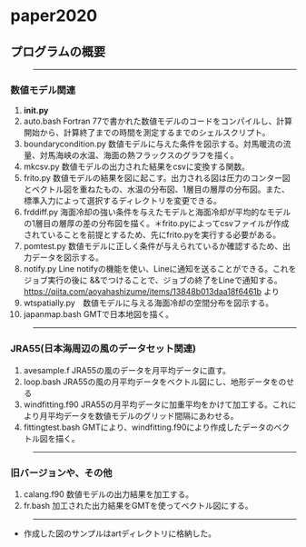 # paper2020
## プログラムの概要
>------------------------------------------------------------------------------------------------------------------------------
### 数値モデル関連

1. __init.py__
1. auto.bash Fortran 77で書かれた数値モデルのコードをコンパイルし、計算開始から、計算終了までの時間を測定するまでのシェルスクリプト。
1. boundarycondition.py 数値モデルに与えた条件を図示する。対馬暖流の流量、対馬海峡の水温、海面の熱フラックスのグラフを描く。
1. mkcsv.py 数値モデルの出力された結果をcsvに変換する関数。 
1. frito.py 数値モデルの結果を図に起こす。出力される図は圧力のコンター図とベクトル図を重ねたもの、水温の分布図、1層目の層厚の分布図。また、標準入力によって選択するディレクトリを変更できる。
1. frddiff.py 海面冷却の強い条件を与えたモデルと海面冷却が平均的なモデルの1層目の層厚の差の分布図を描く。＊frito.pyによってcsvファイルが作成されていることを前提とするため、先にfrito.pyを実行する必要がある。
1. pomtest.py 数値モデルに正しく条件が与えられているか確認するため、出力データを図示する。
1. notify.py Line notifyの機能を使い、Lineに通知を送ることができる。これをジョブ実行の後に &&でつけることで、ジョブの終了をLineで通知する。
    https://qiita.com/aoyahashizume/items/13848b013daa18f6461b より
1. wtspatially.py　数値モデルに与える海面冷却の空間分布を図示する。
1. japanmap.bash GMTで日本地図を描く。
>------------------------------------------------------------------------------------------------------------------------------
### JRA55(日本海周辺の風のデータセット関連)

1. avesample.f JRA55の風のデータを月平均データに直す。
1. loop.bash JRA55の風の月平均データをベクトル図にし、地形データをのせる
1. windfitting.f90 JRA55の月平均データに加重平均をかけて加工する。これにより月平均データを数値モデルのグリッド間隔にあわせる。
1. fittingtest.bash GMTにより、windfitting.f90により作成したデータのベクトル図を描く。
>------------------------------------------------------------------------------------------------------------------------------

### 旧バージョンや、その他
1. calang.f90 数値モデルの出力結果を加工する。
1. fr.bash 加工された出力結果をGMTを使ってベクトル図にする。
>------------------------------------------------------------------------------------------------------------------------------
- 作成した図のサンプルはartディレクトリに格納した。
